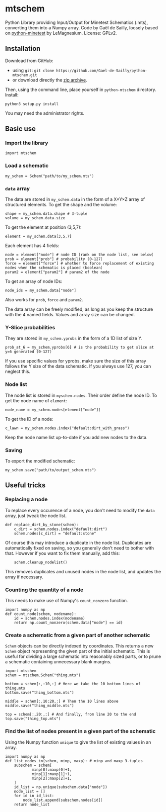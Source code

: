 # mtschem
Python Library providing Input/Output for Minetest Schematics (.mts), converting them into a Numpy array.
Code by Gaël de Sailly, loosely based on [python-minetest](https://github.com/LeMagnesium/python-minetest/blob/3d81909/libminetest/schematics.py) by LeMagnesium. License: GPLv2.

## Installation
Download from GitHub:
- using `git`: `git clone https://github.com/Gael-de-Sailly/python-mtschem.git`
- or download directly the [zip archive](https://github.com/Gael-de-Sailly/python-mtschem/archive/master.zip).

Then, using the command line, place yourself in `python-mtschem` directory.
Install:
```
python3 setup.py install
```
You may need the administrator rights.

## Basic use
### Import the library
```python3
import mtschem
```

### Load a schematic
```python3
my_schem = Schem("path/to/my_schem.mts")
```

### `data` array
The data are stored in `my_schem.data` in the form of a X×Y×Z array of structured elements.
To get the shape and the volume:
```python3
shape = my_schem.data.shape # 3-tuple
volume = my_schem.data.size
```

To get the element at position (3,5,7):
```python3
element = my_schem.data[3,5,7]
```

Each element has 4 fields:
```python3
node = element["node"] # node ID (rank on the node list, see below)
prob = element["prob"] # probability (0-127)
force = element["force"] # whether to force replacement of existing nodes when the schematic is placed (boolean)
param2 = element["param2"] # param2 of the node
```

To get an array of node IDs:
```python3
node_ids = my_schem.data["node"]
```
Also works for `prob`, `force` and `param2`.

The data array can be freely modified, as long as you keep the structure with the 4 named fields. Values and array size can be changed.

### Y-Slice probabilities
They are stored in `my_schem.yprobs` in the form of a 1D list of size Y.
```python3
prob_at_6 = my_schem.yprobs[6] # is the probability to get slice at y=6 generated (0-127)
```
If you use specific values for yprobs, make sure the size of this array follows the Y size of the data schematic. If you always use 127, you can neglect this.

### Node list
The node list is stored in `myschem.nodes`. Their order define the node ID. To get the node name of `element`:
```python3
node_name = my_schem.nodes[element["node"]]
```
To get the ID of a node:
```python3
c_lawn = my_schem.nodes.index("default:dirt_with_grass")
```
Keep the node name list up-to-date if you add new nodes to the data.

### Saving
To export the modified schematic:
```python3
my_schem.save("path/to/output_schem.mts")
```

## Useful tricks
### Replacing a node
To replace every occurence of a node, you don't need to modify the `data` array, just tweak the node list.
```python3
def replace_dirt_by_stone(schem):
    c_dirt = schem.nodes.index("default:dirt")
    schem.nodes[c_dirt] = "default:stone"
```
Of course this may introduce a duplicate in the node list. Duplicates are automatically fixed on saving, so you generally don't need to bother with that. However if you want to fix them manually, add this:
```python3
    schem.cleanup_nodelist()
```
This removes duplicates and unused nodes in the node list, and updates the array if necessary.

### Counting the quantity of a node
This needs to make use of Numpy's `count_nonzero` function.
```python3
import numpy as np
def count_node(schem, nodename):
    id = schem.nodes.index(nodename)
    return np.count_nonzero(schem.data["node"] == id)
```

### Create a schematic from a given part of another schematic
`Schem` objects can be directly indexed by coordinates. This returns a new `Schem` object representing the given part of the initial schematic. This is useful for dividing a large schematic into reasonably sized parts, or to prune a schematic containing unnecessary blank margins.
```python3
import mtschem
schem = mtschem.Schem("thing.mts")

bottom = schem[:,:10,:] # Here we take the 10 bottom lines of thing.mts
bottom.save("thing_bottom.mts")

middle = schem[:,10:20,:] # Then the 10 lines above
middle.save("thing_middle.mts")

top = schem[:,20:,:] # And finally, from line 20 to the end
top.save("thing_top.mts")
```

### Find the list of nodes present in a given part of the schematic
Using the Numpy function `unique` to give the list of existing values in an array.
```python3
import numpy as np
def list_nodes_in(schem, minp, maxp): # minp and maxp 3-tuples
    subschem = schem[
            minp[0]:maxp[0]+1,
            minp[1]:maxp[1]+1,
            minp[2]:maxp[2]+1,
    ]
    id_list = np.unique(subschem.data["node"])
    node_list = []
    for id in id_list:
        node_list.append(subschem.nodes[id])
    return node_list
```
